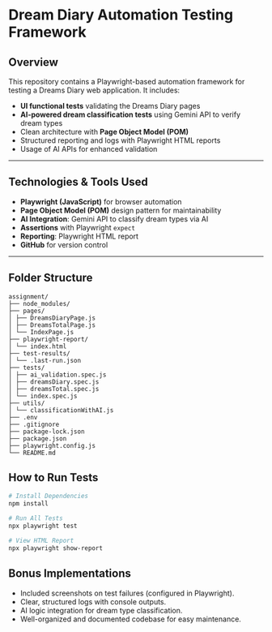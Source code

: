 # Dream Diary Automation Testing Framework

## Overview

This repository contains a Playwright-based automation framework for testing a Dreams Diary web application. It includes:

- **UI functional tests** validating the Dreams Diary pages
- **AI-powered dream classification tests** using Gemini API to verify dream types
- Clean architecture with **Page Object Model (POM)**
- Structured reporting and logs with Playwright HTML reports
- Usage of AI APIs for enhanced validation

---

## Technologies & Tools Used

- **Playwright (JavaScript)** for browser automation
- **Page Object Model (POM)** design pattern for maintainability
- **AI Integration**: Gemini API to classify dream types via AI
- **Assertions** with Playwright `expect`
- **Reporting**: Playwright HTML report
- **GitHub** for version control

---

## Folder Structure
```
assignment/
├── node_modules/
├── pages/
│ ├── DreamsDiaryPage.js
│ ├── DreamsTotalPage.js
│ └── IndexPage.js
├── playwright-report/
│ └── index.html
├── test-results/
│ └── .last-run.json
├── tests/
│ ├── ai_validation.spec.js
│ ├── dreamsDiary.spec.js
│ ├── dreamsTotal.spec.js
│ └── index.spec.js
├── utils/
│ └── classificationWithAI.js
├── .env
├── .gitignore
├── package-lock.json
├── package.json
├── playwright.config.js
└── README.md
```

## How to Run Tests

```bash
# Install Dependencies
npm install

# Run All Tests
npx playwright test

# View HTML Report
npx playwright show-report
```

## Bonus Implementations

- Included screenshots on test failures (configured in Playwright).
- Clear, structured logs with console outputs.
- AI logic integration for dream type classification.
- Well-organized and documented codebase for easy maintenance.
